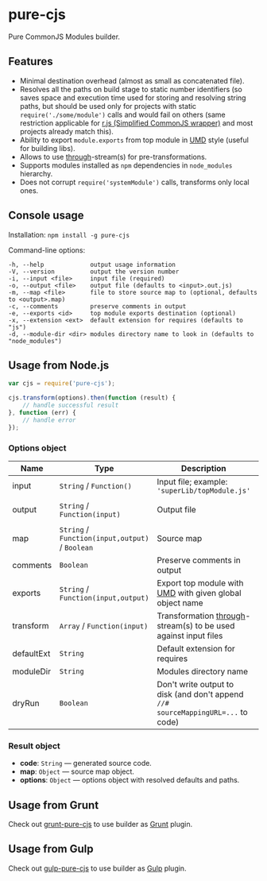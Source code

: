 # pure-cjs

Pure CommonJS Modules builder.

## Features

* Minimal destination overhead (almost as small as concatenated file).
* Resolves all the paths on build stage to static number identifiers (so saves space and execution time used for storing and resolving string paths, but should be used only for projects with static `require('./some/module')` calls and would fail on others (same restriction applicable for [r.js (Simplified CommonJS wrapper)](http://requirejs.org/docs/whyamd.html#sugar) and most projects already match this).
* Ability to export `module.exports` from top module in [UMD](https://github.com/umdjs/umd) style (useful for building libs).
* Allows to use [through](https://github.com/dominictarr/through)-stream(s) for pre-transformations.
* Supports modules installed as `npm` dependencies in `node_modules` hierarchy.
* Does not corrupt `require('systemModule')` calls, transforms only local ones.

## Console usage

Installation:
`npm install -g pure-cjs`

Command-line options:
```
-h, --help             output usage information
-V, --version          output the version number
-i, --input <file>     input file (required)
-o, --output <file>    output file (defaults to <input>.out.js)
-m, --map <file>       file to store source map to (optional, defaults to <output>.map)
-c, --comments         preserve comments in output
-e, --exports <id>     top module exports destination (optional)
-x, --extension <ext>  default extension for requires (defaults to "js")
-d, --module-dir <dir> modules directory name to look in (defaults to "node_modules")
```

## Usage from Node.js

```javascript
var cjs = require('pure-cjs');

cjs.transform(options).then(function (result) {
    // handle successful result
}, function (err) {
    // handle error
});
```

### Options object

Name | Type | Description | Default
---- | ---- | ----------- | -------
input | `String` / `Function()` | Input file; example: `'superLib/topModule.js'` | **(required)**
output | `String` / `Function(input)` | Output file | `input => input.replace(/(\.js)?$/, '.out.js')`
map | `String` / `Function(input,output)` / `Boolean` | Source map | if true: `(input, output) => output + '.map'`.
comments | `Boolean` | Preserve comments in output | `false`
exports | `String` / `Function(input,output)` | Export top module with [UMD](https://github.com/umdjs/umd) with given global object name | `false`
transform | `Array` / `Function(input)` | Transformation [through](https://github.com/dominictarr/through)-stream(s) to be used against input files | `[]`
defaultExt | `String` | Default extension for requires | `"js"`
moduleDir | `String` | Modules directory name | `"node_modules"`
dryRun | `Boolean` | Don't write output to disk (and don't append `//# sourceMappingURL=...` to code) | `false`

### Result object

* **code**: `String` &mdash; generated source code.
* **map**: `Object` &mdash; source map object.
* **options**: `Object` &mdash; options object with resolved defaults and paths.

## Usage from Grunt

Check out [grunt-pure-cjs](https://github.com/RReverser/grunt-pure-cjs) to use builder as [Grunt](https://gruntjs.com/) plugin.

## Usage from Gulp

Check out [gulp-pure-cjs](https://github.com/parroit/gulp-pure-cjs) to use builder as [Gulp](http://gulpjs.com/) plugin.
